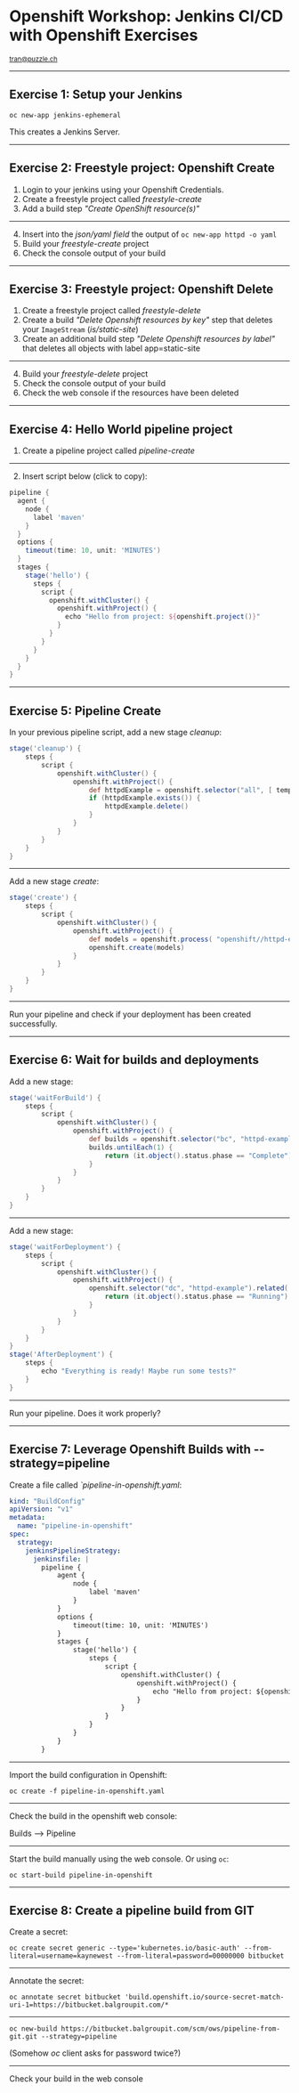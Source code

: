 # Openshift Workshop: Jenkins CI/CD with Openshift Exercises

<small>tran@puzzle.ch</small>

<!-- .slide: class="master01" -->

---

## Exercise 1: Setup your Jenkins

`oc new-app jenkins-ephemeral`

This creates a Jenkins Server.

---

## Exercise 2: Freestyle project: Openshift Create

1. Login to your jenkins using your Openshift Credentials.
2. Create a freestyle project called *freestyle-create*
3. Add a build step *"Create OpenShift resource(s)"*

----

4. Insert into the *json/yaml field* the output of `oc new-app httpd -o yaml`
5. Build your *freestyle-create* project
6. Check the console output of your build

---

## Exercise 3: Freestyle project: Openshift Delete

1. Create a freestyle project called *freestyle-delete*
2. Create a build *"Delete Openshift resources by key"* step that deletes your `ImageStream` (*is/static-site*)
3. Create an additional build step *"Delete Openshift resources by label"* that deletes all objects with label app=static-site

----

4. Build your *freestyle-delete* project
5. Check the console output of your build
6. Check the web console if the resources have been deleted

---

## Exercise 4: Hello World pipeline project

1. Create a pipeline project called *pipeline-create*

----

2. Insert script below (click to copy):

```groovy
pipeline {
  agent {
    node {
      label 'maven' 
    }
  }
  options {
    timeout(time: 10, unit: 'MINUTES') 
  }
  stages {
    stage('hello') {
      steps {
        script {
          openshift.withCluster() {
            openshift.withProject() {
              echo "Hello from project: ${openshift.project()}"
            }
          }
        }
      }
    }
  }
}
```
---

## Exercise 5: Pipeline Create

In your previous pipeline script,
add a new stage *cleanup*:

```groovy
stage('cleanup') {
    steps {
        script {
            openshift.withCluster() {
                openshift.withProject() {
                    def httpdExample = openshift.selector("all", [ template : 'httpd-example' ])
                    if (httpdExample.exists()) {
                        httpdExample.delete()
                    }
                }
            }
        }
    }
}
```
----

Add a new stage *create*:

```groovy
stage('create') {
    steps {
        script {
            openshift.withCluster() {
                openshift.withProject() {
                    def models = openshift.process( "openshift//httpd-example")
                    openshift.create(models)
                }
            }
        }
    }
}
```

----

Run your pipeline and check if your deployment has been created successfully.

---

## Exercise 6: Wait for builds and deployments

Add a new stage:

```groovy
stage('waitForBuild') {
    steps {
        script {
            openshift.withCluster() {
                openshift.withProject() {
                    def builds = openshift.selector("bc", "httpd-example").related('builds')
                    builds.untilEach(1) {
                        return (it.object().status.phase == "Complete")
                    }
                }
            }
        }
    }
}
```

----

Add a new stage:

```groovy
stage('waitForDeployment') {
    steps {
        script {
            openshift.withCluster() {
                openshift.withProject() {
                    openshift.selector("dc", "httpd-example").related('pods').untilEach(1) {
                        return (it.object().status.phase == "Running")
                    }
                }
            }
        }
    }
}
stage('AfterDeployment') {
    steps {
        echo "Everything is ready! Maybe run some tests?"
    }
}
```

----

Run your pipeline. Does it work properly?

---

## Exercise 7: Leverage Openshift Builds with --strategy=pipeline

Create a file called *`pipeline-in-openshift.yaml*:

```yaml
kind: "BuildConfig"
apiVersion: "v1"
metadata:
  name: "pipeline-in-openshift"
spec:
  strategy:
    jenkinsPipelineStrategy:
      jenkinsfile: |
        pipeline {
            agent {
                node {
                    label 'maven' 
                }
            }
            options {
                timeout(time: 10, unit: 'MINUTES') 
            }
            stages {
                stage('hello') {
                    steps {
                        script {
                            openshift.withCluster() {
                                openshift.withProject() {
                                    echo "Hello from project: ${openshift.project()}"
                                }
                            }
                        }
                    }
                }
            }
        }
```

----

Import the build configuration in Openshift:

`oc create -f pipeline-in-openshift.yaml`

----

Check the build in the openshift web console:

Builds --> Pipeline

----

Start the build manually using the web console. Or using `oc`:

`oc start-build pipeline-in-openshift`

---

## Exercise 8: Create a pipeline build from GIT

Create a secret:

`oc create secret generic --type='kubernetes.io/basic-auth' --from-literal=username=kaynewest --from-literal=password=00000000 bitbucket`

----

Annotate the secret:

`oc annotate secret bitbucket 'build.openshift.io/source-secret-match-uri-1=https://bitbucket.balgroupit.com/*`

----

`oc new-build https://bitbucket.balgroupit.com/scm/ows/pipeline-from-git.git --strategy=pipeline`

(Somehow *oc* client asks for password twice?)

----

Check your build in the web console